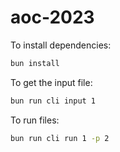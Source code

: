# aoc-2023

To install dependencies:

```bash
bun install
```

To get the input file:

```bash
bun run cli input 1
```

To run files:

```bash
bun run cli run 1 -p 2
```